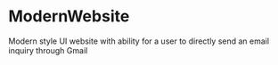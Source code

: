 # ModernWebsite
Modern style UI website with ability for a user to directly send an email inquiry through Gmail
